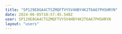 ```yaml
---
title: "SP129E8GA4CTSZMQFTVY5V4HBY4K2T6A67PHSHRYN"
date: 2024-06-05T10:57:45.540Z
user: SP129E8GA4CTSZMQFTVY5V4HBY4K2T6A67PHSHRYN
layout: "users"
---
```

    